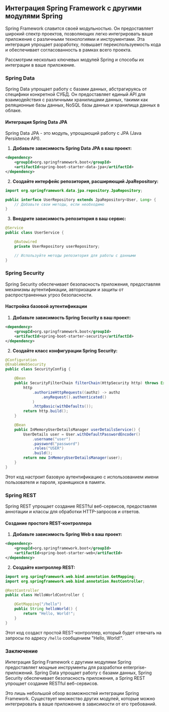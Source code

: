 ## Интеграция Spring Framework с другими модулями Spring

Spring Framework славится своей модульностью. Он предоставляет широкий спектр проектов, позволяющих легко интегрировать ваше приложение с различными технологиями и инструментами. Эта интеграция упрощает разработку, повышает переиспользуемость кода и обеспечивает согласованность в рамках всего проекта. 

Рассмотрим несколько ключевых модулей Spring и способы их интеграции в ваше приложение.

### Spring Data

Spring Data упрощает работу с базами данных, абстрагируясь от специфики конкретной СУБД. Он предоставляет единый API для взаимодействия с различными хранилищами данных, такими как реляционные базы данных, NoSQL базы данных и хранилища данных в облаке.

#### Интеграция Spring Data JPA

Spring Data JPA - это модуль, упрощающий работу с JPA (Java Persistence API). 

1. **Добавьте зависимость Spring Data JPA в ваш проект:**

```xml
<dependency>
    <groupId>org.springframework.boot</groupId>
    <artifactId>spring-boot-starter-data-jpa</artifactId>
</dependency>
```

2. **Создайте интерфейс репозитория, расширяющий JpaRepository:**

```java
import org.springframework.data.jpa.repository.JpaRepository;

public interface UserRepository extends JpaRepository<User, Long> {
    // Добавьте свои методы, если необходимо
}
```

3. **Внедрите зависимость репозитория в ваш сервис:**

```java
@Service
public class UserService {

    @Autowired
    private UserRepository userRepository;

    // Используйте методы репозитория для работы с данными
}
```

### Spring Security

Spring Security обеспечивает безопасность приложения, предоставляя механизмы аутентификации, авторизации и защиты от распространенных угроз безопасности.

#### Настройка базовой аутентификации

1. **Добавьте зависимость Spring Security в ваш проект:**

```xml
<dependency>
    <groupId>org.springframework.boot</groupId>
    <artifactId>spring-boot-starter-security</artifactId>
</dependency>
```

2. **Создайте класс конфигурации Spring Security:**

```java
@Configuration
@EnableWebSecurity
public class SecurityConfig {

    @Bean
    public SecurityFilterChain filterChain(HttpSecurity http) throws Exception {
        http
            .authorizeHttpRequests((authz) -> authz
                .anyRequest().authenticated()
            )
            .httpBasic(withDefaults());
        return http.build();
    }

    @Bean
    public InMemoryUserDetailsManager userDetailsService() {
        UserDetails user = User.withDefaultPasswordEncoder()
            .username("user")
            .password("password")
            .roles("USER")
            .build();
        return new InMemoryUserDetailsManager(user);
    }
}
```

Этот код настроит базовую аутентификацию с использованием имени пользователя и пароля, хранящихся в памяти.

### Spring REST

Spring REST упрощает создание RESTful веб-сервисов, предоставляя аннотации и классы для обработки HTTP-запросов и ответов.

#### Создание простого REST-контроллера

1. **Добавьте зависимость Spring Web в ваш проект:**

```xml
<dependency>
    <groupId>org.springframework.boot</groupId>
    <artifactId>spring-boot-starter-web</artifactId>
</dependency>
```

2. **Создайте контроллер REST:**

```java
import org.springframework.web.bind.annotation.GetMapping;
import org.springframework.web.bind.annotation.RestController;

@RestController
public class HelloWorldController {

    @GetMapping("/hello")
    public String helloWorld() {
        return "Hello, World!";
    }
}
```

Этот код создаст простой REST-контроллер, который будет отвечать на запросы по адресу `/hello` сообщением "Hello, World!".

### Заключение

Интеграция Spring Framework с другими модулями Spring предоставляет мощные инструменты для разработки enterprise-приложений. Spring Data упрощает работу с базами данных, Spring Security обеспечивает безопасность приложения, а Spring REST упрощает создание RESTful веб-сервисов.  

Это лишь небольшой обзор возможностей интеграции Spring Framework. Существует множество других модулей, которые можно интегрировать в ваше приложение в зависимости от его требований.  
